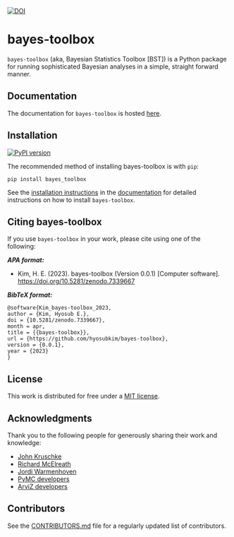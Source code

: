 [![DOI](https://zenodo.org/badge/553182204.svg)](https://zenodo.org/badge/latestdoi/553182204)

# bayes-toolbox  

`bayes-toolbox` (aka, Bayesian Statistics Toolbox [BST]) is a Python package for running sophisticated Bayesian analyses in a simple, straight forward manner. 


## Documentation

The documentation for `bayes-toolbox` is hosted [here](https://hyosubkim.github.io/bayes-toolbox/).


## Installation 

[![PyPI version](https://badge.fury.io/py/bayes-toolbox.svg)](https://badge.fury.io/py/bayes-toolbox)

The recommended method of installing bayes-toolbox is with `pip`:
```
pip install bayes_toolbox
```

See the [installation instructions](https://hyosubkim.github.io/bayes-toolbox/getting-started/) in the [documentation](https://hyosubkim.github.io/bayes-toolbox) for detailed instructions on how to install `bayes-toolbox`. 


## Citing bayes-toolbox

If you use `bayes-toolbox` in your work, please cite using one of the following:

***APA format:***
- Kim, H. E. (2023). bayes-toolbox (Version 0.0.1) [Computer software]. https://doi.org/10.5281/zenodo.7339667

***BibTeX format:***
```
@software{Kim_bayes-toolbox_2023,
author = {Kim, Hyosub E.},
doi = {10.5281/zenodo.7339667},
month = apr,
title = {{bayes-toolbox}},
url = {https://github.com/hyosubkim/bayes-toolbox},
version = {0.0.1},
year = {2023}
}
```

## License

This work is distributed for free under a [MIT license](https://github.com/hyosubkim/bayes-toolbox/blob/main/LICENSE). 

## Acknowledgments

Thank you to the following people for generously sharing their work and knowledge:
- [John Kruschke](https://jkkweb.sitehost.iu.edu/)
- [Richard McElreath](https://xcelab.net/rm/)
- [Jordi Warmenhoven](https://github.com/JWarmenhoven)
- [PyMC developers](https://github.com/pymc-devs/pymc)
- [ArviZ developers](https://www.arviz.org/en/latest/our_team.html)


## Contributors

See the [CONTRIBUTORS.md](https://github.com/hyosubkim/bayes-toolbox/blob/main/CONTRIBUTORS.md) file for a regularly updated list of contributors. 

